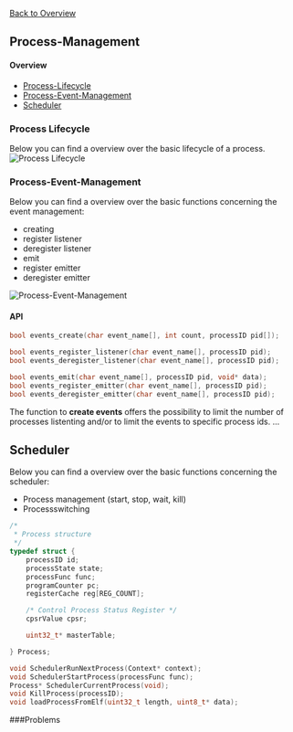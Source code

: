 [Back to Overview](https://github.com/BRO-FHV/docs/blob/master/README.md)
## <a name="Process-Management"></a>Process-Management

#### Overview
- [Process-Lifecycle](#Process-Lifecycle) 
- [Process-Event-Management](#Process-Event-Management) 
- [Scheduler](#Scheduler) 

### <a name="Process-Lifecycle"></a>Process Lifecycle
Below you can find a overview over the basic lifecycle of a process.
![Process Lifecycle](https://raw.github.com/BRO-FHV/docs/master/images/ProcessLifecycle.png)

### <a name="Process-Event-Management"></a>Process-Event-Management
Below you can find a overview over the basic functions concerning the event management:

- creating
- register listener
- deregister listener
- emit 
- register emitter
- deregister emitter

![Process-Event-Management](https://raw.github.com/BRO-FHV/docs/master/images/IPC-EventManagement.png)


#### API
```C
bool events_create(char event_name[], int count, processID pid[]);

bool events_register_listener(char event_name[], processID pid);
bool events_deregister_listener(char event_name[], processID pid);

bool events_emit(char event_name[], processID pid, void* data);
bool events_register_emitter(char event_name[], processID pid);
bool events_deregister_emitter(char event_name[], processID pid);
```

The function to __create events__ offers the possibility to limit the number of processes listenting and/or to limit the events to specific process ids. 
...

## Scheduler
Below you can find a overview over the basic functions concerning the scheduler:
- Process management (start, stop, wait, kill)
- Processswitching


```C
/*
 * Process structure
 */
typedef struct {
	processID id;
	processState state;
	processFunc func;
	programCounter pc;
	registerCache reg[REG_COUNT];

	/* Control Process Status Register */
	cpsrValue cpsr;

	uint32_t* masterTable;

} Process;

void SchedulerRunNextProcess(Context* context);
void SchedulerStartProcess(processFunc func);
Process* SchedulerCurrentProcess(void);
void KillProcess(processID);
void loadProcessFromElf(uint32_t length, uint8_t* data);
```

###Problems

